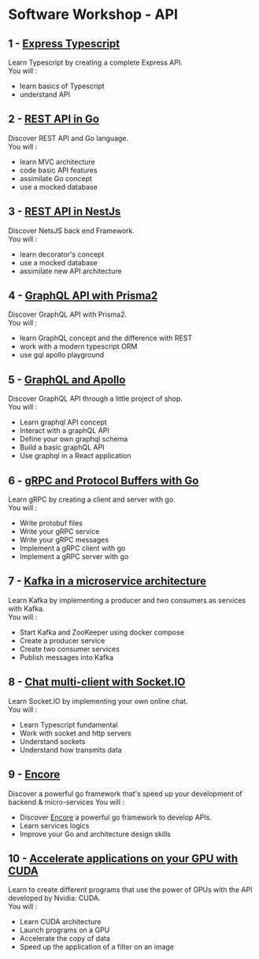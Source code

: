 # Software Workshop - API

## 1 - [Express Typescript](01.Typescript)

Learn Typescript by creating a complete Express API.  
You will :
 - learn basics of Typescript
 - understand API

## 2 - [REST API in Go](02.Go)

Discover REST API and Go language.  
You will :
 - learn MVC architecture
 - code basic API features
 - assimilate Go concept
 - use a mocked database

## 3 - [REST API in NestJs](03.Nest)

Discover NetsJS back end Framework.  
You will :
 - learn decorator's concept
 - use a mocked database
 - assimilate new API architecture

## 4 - [GraphQL API with Prisma2](04.Prisma)

Discover GraphQL API with Prisma2.  
You will :
 - learn GraphQL concept and the difference with REST
 - work with a modern typescript ORM
 - use gql apollo playground

## 5 - [GraphQL and Apollo](05.GraphQL-Apollo)

Discover GraphQL API through a little project of shop.  
You will :
 - Learn graphql API concept
 - Interact with a graphQL API
 - Define your own graphql schema
 - Build a basic graphQL API
 - Use graphql in a React application

##  6 - [gRPC and Protocol Buffers with Go](06.gRPC)

Learn gRPC by creating a client and server with go.  
You will :
- Write protobuf files
- Write your gRPC service
- Write your gRPC messages
- Implement a gRPC client with go
- Implement a gRPC server with go

##  7 - [Kafka in a microservice architecture](07.Kafka)

Learn Kafka by implementing a producer and two consumers as services with Kafka.  
You will :
- Start Kafka and ZooKeeper using docker compose
- Create a producer service
- Create two consumer services
- Publish messages into Kafka

##  8 - [Chat multi-client with Socket.IO](08.Socket.io)

Learn Socket.IO by implementing your own online chat.  
You will :
- Learn Typescript fundamental
- Work with socket and http servers
- Understand sockets
- Understand how transmits data

## 9 - [Encore](09.Encore)

Discover a powerful go framework that's speed up your development of backend & micro-services
You will :
- Discover [Encore](https://encore.dev/) a powerful go framework to develop APIs.  
- Learn services logics
- Improve your Go and architecture design skills

## 10 - [Accelerate applications on your GPU with CUDA](10.CUDA)

Learn to create different programs that use the power of GPUs with the API developed by Nvidia: CUDA.  
You will :
- Learn CUDA architecture
- Launch programs on a GPU
- Accelerate the copy of data
- Speed up the application of a filter on an image